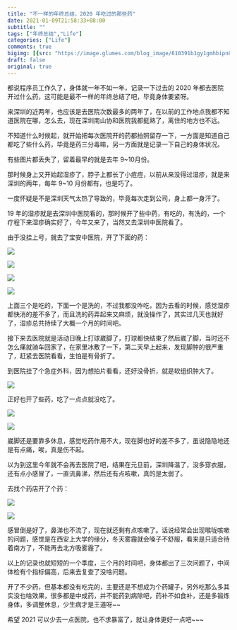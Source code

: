 ```yaml
---
title: "不一样的年终总结，2020 年吃过的那些药"
date: 2021-01-09T21:58:33+08:00
subtitle: ""
tags: ["年终总结","Life"]
categories: ["Life"]
comments: true
bigimg: [{src: "https://image.glumes.com/blog_image/610391b1gy1gmhbipn8w5j208x0sgtk7.jpg", desc: ""}]
draft: false
original: true
---
```


都说程序员工作久了，身体就一年不如一年，记录一下过去的 2020 年都去医院开过什么药，这可能是最不一样的年终总结了吧，毕竟身体要紧呀。

来深圳的近两年，也应该是去医院次数最多的两年了，在以前的工作地点我都不知道医院在哪，怎么去，现在深圳南山协和医院我都挺熟了，离住的地方也不远。

不知道什么时候起，就开始把每次医院开的药都拍照留存一下，一方面是知道自己都吃了些什么药，毕竟是药三分毒嘛，另一方面就是记录一下自己的身体状况。

<!--more-->

有些图片都丢失了，留着最早的就是去年 9~10月份。

那时候身上又开始起湿疹了，脖子上都长了小痘痘，以前从来没得过湿疹，就是来深圳的两年，每年 9~10 月份都有，也是巧了。

一度怀疑是不是深圳天气太热了导致的，毕竟每次走到公司，身上都一身汗了。

19 年的湿疹就是去深圳中医院看的，那时候开了些中药，有吃的，有洗的，一个疗程下来湿疹确实好了，今年又来了，当然又去深圳中医院看了。


由于没挂上号，就去了宝安中医院，开了下面的药：

![](https://image.glumes.com/blog_image/img_20201011_203001.144.png)

![](https://image.glumes.com/blog_image/img_20201011_203021.204.jpg)

![](https://image.glumes.com/blog_image/Yinxiang_2020101120-35-29.png)

![](https://image.glumes.com/blog_image/img_20201011_203433.059_22.jpg)


上面三个是吃的，下面一个是洗的，不过我都没咋吃，因为去看的时候，感觉湿疹都快消的差不多了，而且洗的药弄起来又麻烦，就没操作了，其实过几天也就好了，湿疹总共持续了大概一个月的时间吧。

接下来去医院就是活动日晚上打球崴脚了，打球都快结束了然后崴了脚，当时还不怎么痛就骑车回家了，在家里冰敷了一下，第二天早上起来，发现脚肿的很严重了，赶紧去医院看看，生怕是有骨折了。

到医院挂了个急症外科，因为想拍片看看，还好没骨折，就是软组织肿大了。


![](https://image.glumes.com/blog_image/IMG_20201126_101538.jpg)

正好也开了些药，吃了一点点就没吃了。

![](https://image.glumes.com/blog_image/shuanglufemsuanna.png)


![](https://image.glumes.com/blog_image/IMG_20201126_123105.jpg)

崴脚还是要靠多休息，感觉吃药作用不大，现在脚也好的差不多了，虽说隐隐地还是有点痛，唉，真是伤不起。

以为到这里今年就不会再去医院了吧，结果在元旦前，深圳降温了，没多穿衣服，还有点小感冒了，一直流鼻涕，然后还有点咳嗽，真的是太弱了。

去找个药店开了个药：

![](https://image.glumes.com/blog_image/851f0feb-15d5-4370-9129-a2f2edd082c5.jpg)

![](https://image.glumes.com/blog_image/IMG_20210104_224752.983.png)

感冒倒是好了，鼻涕也不流了，现在就还剩有点咳嗽了。话说经常会出现喉咙咳嗽的问题，感觉是在西安上大学的缘分，冬天雾霾就会嗓子不舒服，看来是只适合待着南方了，不能再去北方吸雾霾了。

以上的记录也就短短的一个季度，三个月的时间吧，身体都出了三次问题了，中间体检有个指标偏高，后来去复查了没啥问题。


开了不少药，但基本都没有吃完的，主要还是不想成为个药罐子，另外吃那么多其实没也啥效果，很多都是中成药，并不能药到病除吧，药补不如食补，还是多锻炼身体，多调整休息，少生病才是王道呀~~

希望 2021 可以少去一点医院，也不求暴富了，就让身体更好一点吧~~~

